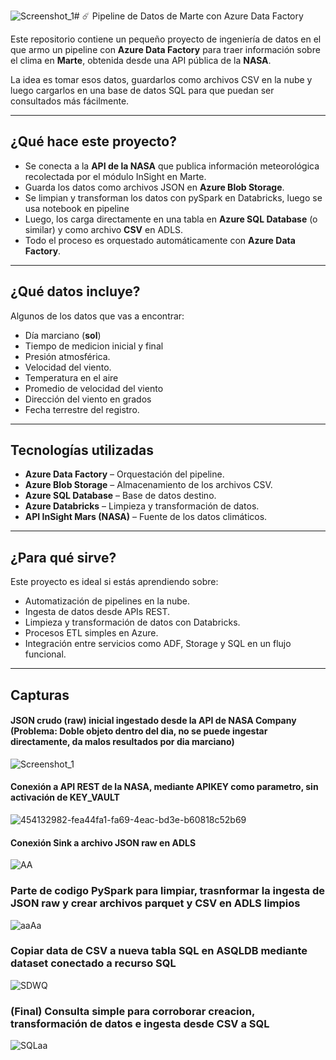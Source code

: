 ![Screenshot_1](https://github.com/user-attachments/assets/b499f2d6-3a1e-483d-8aea-d603e8a4034e)# ☄️ Pipeline de Datos de Marte con Azure Data Factory

Este repositorio contiene un pequeño proyecto de ingeniería de datos en el que armo un pipeline con **Azure Data Factory** para traer información sobre el clima en **Marte**, obtenida desde una API pública de la **NASA**.

La idea es tomar esos datos, guardarlos como archivos CSV en la nube y luego cargarlos en una base de datos SQL para que puedan ser consultados más fácilmente.

---

## ¿Qué hace este proyecto?

- Se conecta a la **API de la NASA** que publica información meteorológica recolectada por el módulo InSight en Marte.
- Guarda los datos como archivos JSON en **Azure Blob Storage**.
- Se limpian y transforman los datos con pySpark en Databricks, luego se usa notebook en pipeline
- Luego, los carga directamente en una tabla en **Azure SQL Database** (o similar) y como archivo **CSV** en ADLS.
- Todo el proceso es orquestado automáticamente con **Azure Data Factory**.

---

##  ¿Qué datos incluye?

Algunos de los datos que vas a encontrar:
- Día marciano (**sol**)
- Tiempo de medicion inicial y final
- Presión atmosférica.
- Velocidad del viento.
- Temperatura en el aire
- Promedio de velocidad del viento
- Dirección del viento en grados
- Fecha terrestre del registro.

---

##  Tecnologías utilizadas

- **Azure Data Factory** – Orquestación del pipeline.
- **Azure Blob Storage** – Almacenamiento de los archivos CSV.
- **Azure SQL Database** – Base de datos destino.
- **Azure Databricks** – Limpieza y transformación de datos.
- **API InSight Mars (NASA)** – Fuente de los datos climáticos.

---

##  ¿Para qué sirve?

Este proyecto es ideal si estás aprendiendo sobre:
- Automatización de pipelines en la nube.
- Ingesta de datos desde APIs REST.
- Limpieza y transformación de datos con Databricks.
- Procesos ETL simples en Azure.
- Integración entre servicios como ADF, Storage y SQL en un flujo funcional.

---

## Capturas

#### JSON crudo (raw) inicial ingestado desde la API de NASA Company (Problema: Doble objeto dentro del dia, no se puede ingestar directamente, da malos resultados por dia marciano)
![Screenshot_1](https://github.com/user-attachments/assets/bb48f852-47db-44ed-b4c1-09ba526f1789)

#### Conexión a API REST de la NASA, mediante APIKEY como parametro, sin activación de KEY_VAULT
![454132982-fea44fa1-fa69-4eac-bd3e-b60818c52b69](https://github.com/user-attachments/assets/df5240f2-87f3-4b4a-bbb5-b030d530db58)

#### Conexión Sink a archivo JSON raw en ADLS 
![AA](https://github.com/user-attachments/assets/b5615ecc-15b8-4c25-8922-b9ac5847691c)

### Parte de codigo PySpark para limpiar, trasnformar la ingesta de JSON raw y crear archivos parquet y CSV en ADLS limpios
![aaAa](https://github.com/user-attachments/assets/29b517c9-59c1-462d-aa6b-8c7c49d7c744)

### Copiar data de CSV a nueva tabla SQL en ASQLDB mediante dataset conectado a recurso SQL
![SDWQ](https://github.com/user-attachments/assets/f06528b3-beac-4018-9346-ae9855b128d4)

### (Final) Consulta simple para corroborar creacion, transformación de datos e ingesta desde CSV a SQL
![SQLaa](https://github.com/user-attachments/assets/d0c6686b-9a5d-4260-9837-8b6782ce6143)







